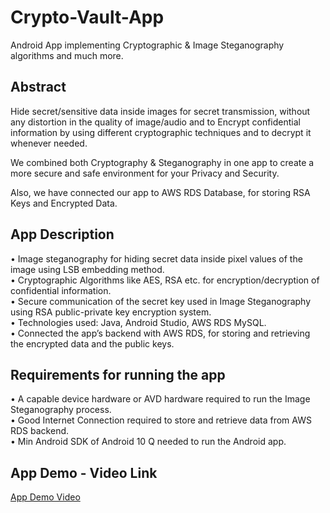 # Crypto-Vault-App
Android App implementing Cryptographic & Image Steganography algorithms and much more.

## Abstract
Hide secret/sensitive data inside images for secret transmission, without any distortion in the quality of image/audio and to Encrypt confidential information by using different cryptographic techniques and to decrypt it whenever needed.

We combined both Cryptography & Steganography in one app to create a more secure and safe environment for your Privacy and Security.

Also, we have connected our app to AWS RDS Database, for storing RSA Keys and Encrypted Data.

## App Description
•	Image steganography for hiding secret data inside pixel values of the image using LSB embedding method.\
•	Cryptographic Algorithms like AES, RSA etc. for encryption/decryption of confidential information.\
•	Secure communication of the secret key used in Image Steganography using RSA public-private key encryption system.\
•	Technologies used: Java, Android Studio, AWS RDS MySQL.\
•	Connected the app’s backend with AWS RDS, for storing and retrieving the encrypted data and the public keys.

## Requirements for running the app
•	A capable device hardware or AVD hardware required to run the Image Steganography process.\
•	Good Internet Connection required to store and retrieve data from AWS RDS backend.\
•	Min Android SDK of Android 10 Q needed to run the Android app.

## App Demo - Video Link
<a href="https://youtu.be/C13UaHJazl8" target="_blank">App Demo Video</a>
